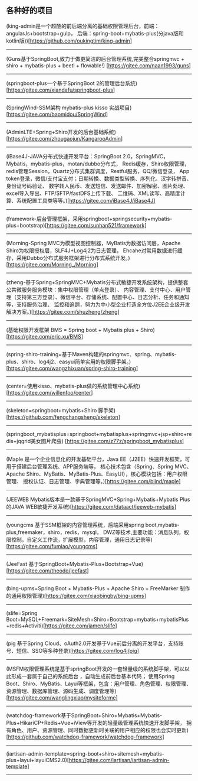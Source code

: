 ## 各种好的项目

(king-admin是一个超酷的前后端分离的基础权限管理后台，前端：angularJs+bootstrap+gulp，
后端：spring-boot+mybatis-plus(分java版和kotlin版))[https://github.com/oukingtim/king-admin] 

----

(Guns基于SpringBoot,致力于做更简洁的后台管理系统,完美整合springmvc + shiro + mybatis-plus + beetl + flowable!)
[https://gitee.com/naan1993/guns]

---

(springboot-plus一个基于SpringBoot 2的管理后台系统)[https://gitee.com/xiandafu/springboot-plus]

---

(SpringWind-SSM架构 mybatis-plus kisso 实战项目)[https://gitee.com/baomidou/SpringWind]

---

(AdminLTE+Spring+Shiro开发的后台基础系统)[https://gitee.com/zhougaojun/KangarooAdmin]

---

(iBase4J-JAVA分布式快速开发平台：SpringBoot 2.0，SpringMVC，Mybatis，mybatis-plus，motan/dubbo分布式，
Redis缓存，Shiro权限管理，redis管理Session，Quartz分布式集群调度，Restful服务，QQ/微信登录，
App token登录，微信/支付宝支付；日期转换、数据类型转换、序列化、汉字转拼音、身份证号码验证、
数字转人民币、发送短信、发送邮件、加密解密、图片处理、excel导入导出、FTP/SFTP/fastDFS上传下载、
二维码、XML读写、高精度计算、系统配置工具类等等。)[https://gitee.com/iBase4J/iBase4J]

---

(framework-后台管理框架，采用springboot+springsecurity+mybatis-plus+bootstrap)[https://gitee.com/sunhan521/framework]

---

(Morning-Spring MVC为模型视图控制器，MyBatis为数据访问层，Apache Shiro为权限授权层，SLF4J+Log4j2为日志管理，
Ehcahe对常用数据进行缓存，采用Dubbo分布式服务框架进行分布式系统开发。)[https://gitee.com/Morning_/Morning]

---

(zheng-基于Spring+SpringMVC+Mybatis分布式敏捷开发系统架构，提供整套公共微服务服务模块：集中权限管理（单点登录）、
内容管理、支付中心、用户管理（支持第三方登录）、微信平台、存储系统、配置中心、日志分析、任务和通知等，支持服务治理、
监控和追踪，努力为中小型企业打造全方位J2EE企业级开发解决方案。)[https://gitee.com/shuzheng/zheng]

---

(基础权限开发框架 BMS = Spring boot + Mybatis plus + Shiro)[https://gitee.com/eric.xu/BMS]

---

(spring-shiro-training=基于Maven构建的springmvc、spring、mybatis-plus、shiro、log4j2、easyui简单实用的权限脚手架。)
[https://gitee.com/wangzhixuan/spring-shiro-training]

---

(center=使用kisso、mybatis-plus做的系统管理中心系统)[https://gitee.com/willenfoo/center]

---

(skeleton=springboot+mybatis+Shiro 脚手架)[https://github.com/fengchangsheng/skeleton]

---

(springboot_mybatisplus=springboot+mybatisplus+springmvc+jsp+shiro+redis+jqgrid美女图片爬虫)
[https://gitee.com/z77z/springboot_mybatisplus]

---

(Maple 是一个企业信息化的开发基础平台，Java EE（J2EE）快速开发框架，可用于搭建后台管理系统、APP服务端等，
核心技术包含（Spring、Spring MVC、Apache Shiro、MyBatis、MyBatis-Plus、EasyUI），核心模块包括：用户权限管理、
授权认证、日志管理、字典管理等。)[https://gitee.com/blind/maple]

---

(JEEWEB Mybatis版本是一款基于SpringMVC+Spring+Mybatis+Mybatis Plus的JAVA WEB敏捷开发系统)[https://gitee.com/dataact/jeeweb-mybatis]

---

(youngcms 基于SSM框架的内容管理系统，后端采用spring boot,mybatis-plus,freemaker，shiro，redis，mysql，
DWZ等技术,主要功能：消息队列，权限控制，自定义工作流，扩展模型，内容管理，通用日志记录等)[https://gitee.com/fumiao/youngcms]

---

(JeeFast 基于SpringBoot+Mybatis-Plus+Bootstrap+Vue)[https://gitee.com/theodo/jeefast]

---

(bing-upms=Spring Boot + Mybatis-Plus + Apache Shiro + FreeMarker 制作的通用权限管理)[https://gitee.com/xiaobingby/bing-upms]

---

(slife=Spring Boot+MySQL+Freemark+SiteMesh+Shiro+Bootstrap+mybatis+mybatisPlus+redis+Activiti)[https://gitee.com/jamen/slife]

---

(pig 基于Spring Cloud、oAuth2.0开发基于Vue前后分离的开发平台，支持账号、短信、SSO等多种登录)[https://gitee.com/log4j/pig]

---

(MSFM权限管理系统是基于springBoot开发的一套轻量级的系统脚手架，可以以此形成一套属于自己的系统后台 ，自动生成前后台基本代码；
使用Spring Boot、Shiro、MyBatis、Layui等框架，包含：用户管理、角色管理、权限管理、资源管理、数据库管理、源码生成、调度管理等)
[https://gitee.com/wanglingxiao/mysiteforme]

---

(watchdog-framework基于SpringBoot+Shiro+Mybatis+Mybatis-Plus+HikariCP+Redis+Vue+iView等开发的轻量级管理系统快速开发脚手架，
拥有角色、用户、资源管理、同时数据更新时关联的用户相应的权限也会实时更新)[https://github.com/watchdog-framework/watchdog-framework]

---

(iartisan-admin-template=spring-boot+shiro+sitemesh+mybatis-plus+layui+layuiCMS2.0)[https://gitee.com/iartisan/iartisan-admin-template]

---

